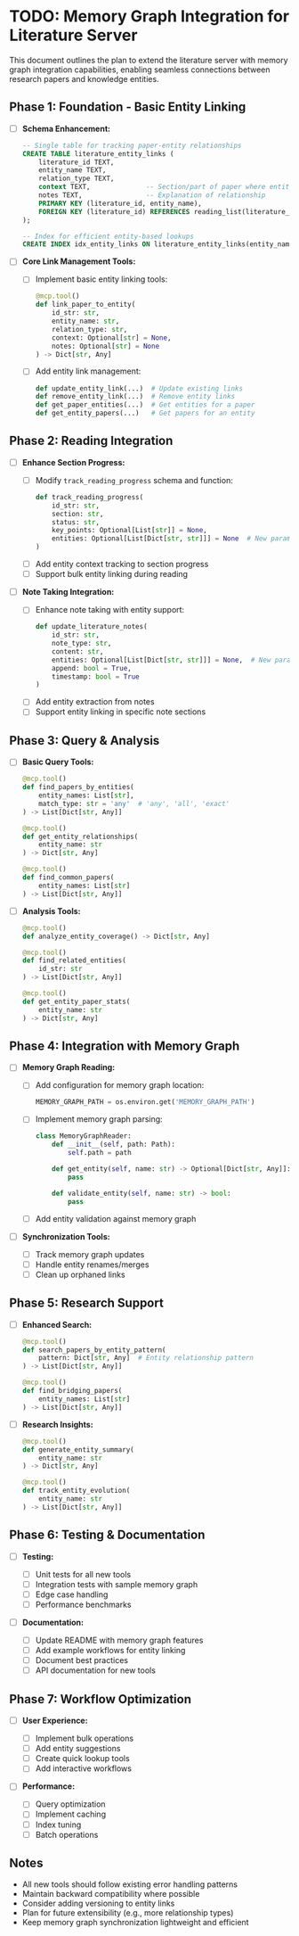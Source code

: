 # TODO: Memory Graph Integration for Literature Server

This document outlines the plan to extend the literature server with memory graph integration capabilities, enabling seamless connections between research papers and knowledge entities.

## Phase 1: Foundation - Basic Entity Linking

- [ ] **Schema Enhancement:**

  ```sql
  -- Single table for tracking paper-entity relationships
  CREATE TABLE literature_entity_links (
      literature_id TEXT,
      entity_name TEXT,
      relation_type TEXT,
      context TEXT,              -- Section/part of paper where entity is discussed
      notes TEXT,                -- Explanation of relationship
      PRIMARY KEY (literature_id, entity_name),
      FOREIGN KEY (literature_id) REFERENCES reading_list(literature_id) ON DELETE CASCADE
  );

  -- Index for efficient entity-based lookups
  CREATE INDEX idx_entity_links ON literature_entity_links(entity_name);
  ```

- [ ] **Core Link Management Tools:**
  - [ ] Implement basic entity linking tools:
    ```python
    @mcp.tool()
    def link_paper_to_entity(
        id_str: str,
        entity_name: str,
        relation_type: str,
        context: Optional[str] = None,
        notes: Optional[str] = None
    ) -> Dict[str, Any]
    ```
  - [ ] Add entity link management:
    ```python
    def update_entity_link(...)  # Update existing links
    def remove_entity_link(...)  # Remove entity links
    def get_paper_entities(...)  # Get entities for a paper
    def get_entity_papers(...)   # Get papers for an entity
    ```

## Phase 2: Reading Integration

- [ ] **Enhance Section Progress:**

  - [ ] Modify `track_reading_progress` schema and function:
    ```python
    def track_reading_progress(
        id_str: str,
        section: str,
        status: str,
        key_points: Optional[List[str]] = None,
        entities: Optional[List[Dict[str, str]]] = None  # New parameter
    )
    ```
  - [ ] Add entity context tracking to section progress
  - [ ] Support bulk entity linking during reading

- [ ] **Note Taking Integration:**
  - [ ] Enhance note taking with entity support:
    ```python
    def update_literature_notes(
        id_str: str,
        note_type: str,
        content: str,
        entities: Optional[List[Dict[str, str]]] = None,  # New parameter
        append: bool = True,
        timestamp: bool = True
    )
    ```
  - [ ] Add entity extraction from notes
  - [ ] Support entity linking in specific note sections

## Phase 3: Query & Analysis

- [ ] **Basic Query Tools:**

  ```python
  @mcp.tool()
  def find_papers_by_entities(
      entity_names: List[str],
      match_type: str = 'any'  # 'any', 'all', 'exact'
  ) -> List[Dict[str, Any]]

  @mcp.tool()
  def get_entity_relationships(
      entity_name: str
  ) -> Dict[str, Any]

  @mcp.tool()
  def find_common_papers(
      entity_names: List[str]
  ) -> List[Dict[str, Any]]
  ```

- [ ] **Analysis Tools:**

  ```python
  @mcp.tool()
  def analyze_entity_coverage() -> Dict[str, Any]

  @mcp.tool()
  def find_related_entities(
      id_str: str
  ) -> List[Dict[str, Any]]

  @mcp.tool()
  def get_entity_paper_stats(
      entity_name: str
  ) -> Dict[str, Any]
  ```

## Phase 4: Integration with Memory Graph

- [ ] **Memory Graph Reading:**

  - [ ] Add configuration for memory graph location:
    ```python
    MEMORY_GRAPH_PATH = os.environ.get('MEMORY_GRAPH_PATH')
    ```
  - [ ] Implement memory graph parsing:

    ```python
    class MemoryGraphReader:
        def __init__(self, path: Path):
            self.path = path

        def get_entity(self, name: str) -> Optional[Dict[str, Any]]:
            pass

        def validate_entity(self, name: str) -> bool:
            pass
    ```

  - [ ] Add entity validation against memory graph

- [ ] **Synchronization Tools:**
  - [ ] Track memory graph updates
  - [ ] Handle entity renames/merges
  - [ ] Clean up orphaned links

## Phase 5: Research Support

- [ ] **Enhanced Search:**

  ```python
  @mcp.tool()
  def search_papers_by_entity_pattern(
      pattern: Dict[str, Any]  # Entity relationship pattern
  ) -> List[Dict[str, Any]]

  @mcp.tool()
  def find_bridging_papers(
      entity_names: List[str]
  ) -> List[Dict[str, Any]]
  ```

- [ ] **Research Insights:**

  ```python
  @mcp.tool()
  def generate_entity_summary(
      entity_name: str
  ) -> Dict[str, Any]

  @mcp.tool()
  def track_entity_evolution(
      entity_name: str
  ) -> List[Dict[str, Any]]
  ```

## Phase 6: Testing & Documentation

- [ ] **Testing:**

  - [ ] Unit tests for all new tools
  - [ ] Integration tests with sample memory graph
  - [ ] Edge case handling
  - [ ] Performance benchmarks

- [ ] **Documentation:**
  - [ ] Update README with memory graph features
  - [ ] Add example workflows for entity linking
  - [ ] Document best practices
  - [ ] API documentation for new tools

## Phase 7: Workflow Optimization

- [ ] **User Experience:**

  - [ ] Implement bulk operations
  - [ ] Add entity suggestions
  - [ ] Create quick lookup tools
  - [ ] Add interactive workflows

- [ ] **Performance:**
  - [ ] Query optimization
  - [ ] Implement caching
  - [ ] Index tuning
  - [ ] Batch operations

## Notes

- All new tools should follow existing error handling patterns
- Maintain backward compatibility where possible
- Consider adding versioning to entity links
- Plan for future extensibility (e.g., more relationship types)
- Keep memory graph synchronization lightweight and efficient
